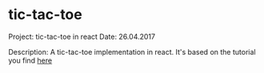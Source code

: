 # tic-tac-toe
Project: tic-tac-toe in react
Date: 26.04.2017

Description:
A tic-tac-toe implementation in react. It's based on the tutorial you find <a href=https://facebook.github.io/react/tutorial/tutorial.html>here</a>
